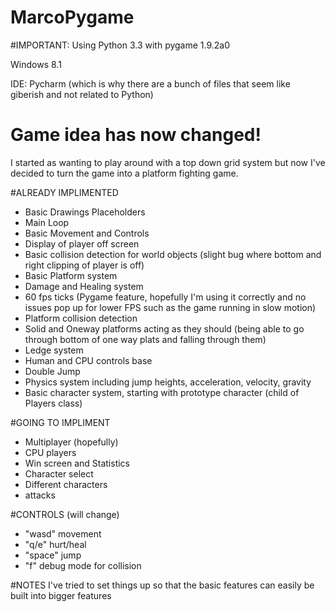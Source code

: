 MarcoPygame
===========

#IMPORTANT:
Using Python 3.3 with pygame 1.9.2a0

Windows 8.1

IDE: Pycharm (which is why there are a bunch of files that seem like giberish and not related to Python)

# Game idea has now changed!
I started as wanting to play around with a top down grid system but now I've decided to turn the game into a platform fighting game.  

#ALREADY IMPLIMENTED
+ Basic Drawings Placeholders
+ Main Loop
+ Basic Movement and Controls
+ Display of player off screen
+ Basic collision detection for world objects (slight bug where bottom and right clipping of player is off)
+ Basic Platform system
+ Damage and Healing system
+ 60 fps ticks (Pygame feature, hopefully I'm using it correctly and no issues pop up for lower FPS such as the game running in slow motion)
+ Platform collision detection
+ Solid and Oneway platforms acting as they should (being able to go through bottom of one way plats and falling through them)
+ Ledge system
+ Human and CPU controls base
+ Double Jump
+ Physics system including jump heights, acceleration, velocity, gravity
+ Basic character system, starting with prototype character (child of Players class)

#GOING TO IMPLIMENT
- Multiplayer (hopefully)
- CPU players
- Win screen and Statistics
- Character select
- Different characters
- attacks

#CONTROLS (will change)
+ "wasd" movement
+ "q/e" hurt/heal
+ "space" jump
+ "f" debug mode for collision

#NOTES
I've tried to set things up so that the basic features can easily be built into bigger features
